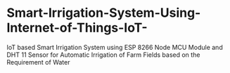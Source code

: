 # Smart-Irrigation-System-Using-Internet-of-Things-IoT-
IoT based Smart Irrigation System using ESP 8266 Node MCU Module and DHT 11 Sensor for Automatic Irrigation of Farm Fields based on the Requirement of Water
